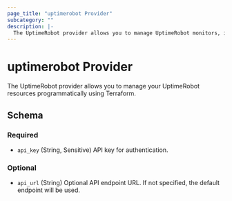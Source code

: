 ```yaml
---
page_title: "uptimerobot Provider"
subcategory: ""
description: |-
  The UptimeRobot provider allows you to manage UptimeRobot monitors, integrations, maintenance windows, and public status pages.
---
```


# uptimerobot Provider

The UptimeRobot provider allows you to manage your UptimeRobot resources programmatically using Terraform.

<!-- schema generated by tfplugindocs -->
## Schema

### Required

- `api_key` (String, Sensitive) API key for authentication.

### Optional

- `api_url` (String) Optional API endpoint URL. If not specified, the default endpoint will be used.
